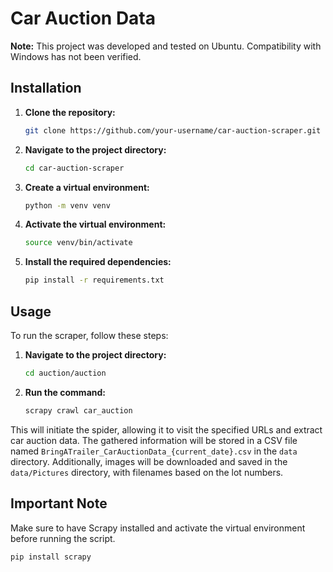 # Car Auction Data

**Note:** This project was developed and tested on Ubuntu. Compatibility with Windows has not been verified.

## Installation

1. **Clone the repository:**
    ```bash
    git clone https://github.com/your-username/car-auction-scraper.git
    ```

2. **Navigate to the project directory:**
    ```bash
    cd car-auction-scraper
    ```

3. **Create a virtual environment:**
    ```bash
    python -m venv venv
    ```

4. **Activate the virtual environment:**
    ```bash
    source venv/bin/activate
    ```

5. **Install the required dependencies:**
    ```bash
    pip install -r requirements.txt
    ```

## Usage

To run the scraper, follow these steps:

1. **Navigate to the project directory:**
    ```bash
    cd auction/auction
    ```

2. **Run the command:**
    ```bash
    scrapy crawl car_auction
    ```

This will initiate the spider, allowing it to visit the specified URLs and extract car auction data. The gathered information will be stored in a CSV file named `BringATrailer_CarAuctionData_{current_date}.csv` in the `data` directory. Additionally, images will be downloaded and saved in the `data/Pictures` directory, with filenames based on the lot numbers.

## Important Note

Make sure to have Scrapy installed and activate the virtual environment before running the script.

```bash
pip install scrapy

